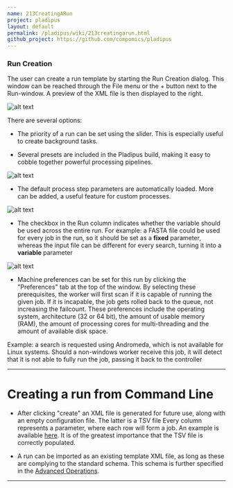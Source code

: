 ```yaml
---
name: 213CreatingARun
project: pladipus
layout: default
permalink: /pladipus/wiki/213creatingarun.html
github_project: https://github.com/compomics/pladipus
---
```


### Run Creation

The user can create a run template by starting the Run Creation dialog. This window can be reached through the File menu or the + button next to the Run-window. A preview of the XML file is then displayed to the right. 

![alt text](https://github.com/compomics/pladipus/wiki/Run_Creation_GUI.png)

There are several options:

* The priority of a run can be set using the slider. This is especially useful to create background tasks.

* Several presets are included in the Pladipus build, making it easy to cobble together powerful processing pipelines.

![alt text](https://github.com/compomics/pladipus/wiki/Run_Creation_Window_presets.png)

* The default process step parameters are automatically loaded. More can be added, a useful feature for custom processes.

![alt text](https://github.com/compomics/pladipus/wiki/Run_Creation_Window_parameters.png)

* The checkbox in the Run column indicates whether the variable should be used across the entire run. For example: a FASTA file could be used for every job in the run, so it should be set as a **fixed** parameter, whereas the input file can be different for every search, turning it into a **variable** parameter


![alt text](https://github.com/compomics/pladipus/wiki/Run_Creation_Window_preferences.png)

* Machine preferences can be set for this run by clicking the "Preferences" tab at the top of the window. By selecting these prerequisites, the worker will first scan if it is capable of running the given job. If it is incapable, the job gets rolled back to the queue, not increasing the failcount.
These preferences include the operating system, architecture (32 or 64 bit), the amount of usable memory (RAM), the amount of processing cores for multi-threading  and the amount of available disk space.

Example: a search is requested using Andromeda, which is not available for Linux systems. Should a non-windows worker receive this job, it will detect that it is not able to fully run the job, passing it back to the controller

----

# Creating a run from Command Line

* After clicking "create" an XML file is generated for future use, along with an empty configuration file. The latter is a TSV file Every column represents a parameter, where each row will form a job. An example is available [here](/pladipus/wiki/example-configuration.html). It is of the greatest importance that the TSV file is correctly populated.

* A run can be imported as an existing template XML file, as long as these are complying to the standard schema. This schema is further specified in the [Advanced Operations](https://github.com/compomics/pladipus/wiki/3.-Advanced-Operations).

----